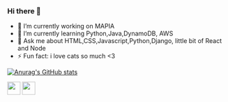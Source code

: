 ### Hi there 👋

- 🔭 I’m currently working on MAPIA
- 🌱 I’m currently learning Python,Java,DynamoDB, AWS
- 💬 Ask me about HTML,CSS,Javascript,Python,Django, little bit of React and Node
- ⚡ Fun fact: i love cats so much <3 

[![Anurag's GitHub stats](https://github-readme-stats.vercel.app/api?username=lowliet64&show_icons=true&theme=radical)](https://github.com/anuraghazra/github-readme-stats)

<div>
  <img src="https://cdn.jsdelivr.net/gh/devicons/devicon/icons/python/python-original-wordmark.svg" height="30"/>
  <img src="https://cdn.jsdelivr.net/gh/devicons/devicon/icons/javascript/javascript-original.svg" height="30"/>

</div>


